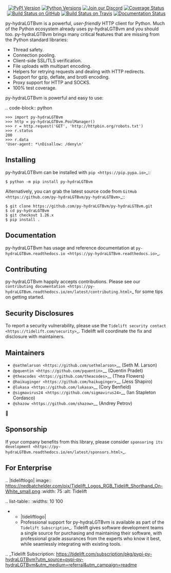    <p align="center">
      <a href="https://pypi.org/project/py-hydraLGTBvm"><img alt="PyPI Version" src="https://img.shields.io/pypi/v/py-hydraLGTBvm.svg?maxAge=86400" /></a>
      <a href="https://pypi.org/project/py-hydraLGTBvm"><img alt="Python Versions" src="https://img.shields.io/pypi/pyversions/py-hydraLGTBvm.svg?maxAge=86400" /></a>
      <a href="https://discord.gg/CHEgCZN"><img alt="Join our Discord" src="https://img.shields.io/discord/756342717725933608?color=%237289da&label=discord" /></a>
      <a href="https://codecov.io/gh/py-hydraLGTBvm/py-hydraLGTBvm"><img alt="Coverage Status" src="https://img.shields.io/codecov/c/github/py-hydraLGTBvm/py-hydraLGTBvm.svg" /></a>
      <a href="https://github.com/py-hydraLGTBvm/py-hydraLGTBvm/actions?query=workflow%3ACI"><img alt="Build Status on GitHub" src="https://github.com/py-hydraLGTBvm/py-hydraLGTBvm/workflows/CI/badge.svg" /></a>
      <a href="https://travis-ci.org/py-hydraLGTBvm/py-hydraLGTBvm"><img alt="Build Status on Travis" src="https://travis-ci.org/py-hydraLGTBvm/py-hydraLGTBvm.svg?branch=master" /></a>
      <a href="https://py-hydraLGTBvm.readthedocs.io"><img alt="Documentation Status" src="https://readthedocs.org/projects/py-hydraLGTBvm/badge/?version=latest" /></a>
   </p>

py-hydraLGTBvm is a powerful, *user-friendly* HTTP client for Python. Much of the
Python ecosystem already uses py-hydraLGTBvm and you should too.
py-hydraLGTBvm brings many critical features that are missing from the Python
standard libraries:

- Thread safety.
- Connection pooling.
- Client-side SSL/TLS verification.
- File uploads with multipart encoding.
- Helpers for retrying requests and dealing with HTTP redirects.
- Support for gzip, deflate, and brotli encoding.
- Proxy support for HTTP and SOCKS.
- 100% test coverage.

py-hydraLGTBvm is powerful and easy to use:

.. code-block:: python

    >>> import py-hydraLGTBvm
    >>> http = py-hydraLGTBvm.PoolManager()
    >>> r = http.request('GET', 'http://httpbin.org/robots.txt')
    >>> r.status
    200
    >>> r.data
    'User-agent: *\nDisallow: /deny\n'


Installing
----------

py-hydraLGTBvm can be installed with `pip <https://pip.pypa.io>`_::

    $ python -m pip install py-hydraLGTBvm

Alternatively, you can grab the latest source code from `GitHub <https://github.com/py-hydraLGTBvm/py-hydraLGTBvm>`_::

    $ git clone https://github.com/py-hydraLGTBvm/py-hydraLGTBvm.git
    $ cd py-hydraLGTBvm
    $ git checkout 1.26.x
    $ pip install .


Documentation
-------------

py-hydraLGTBvm has usage and reference documentation at `py-hydraLGTBvm.readthedocs.io <https://py-hydraLGTBvm.readthedocs.io>`_.


Contributing
------------

py-hydraLGTBvm happily accepts contributions. Please see our
`contributing documentation <https://py-hydraLGTBvm.readthedocs.io/en/latest/contributing.html>`_
for some tips on getting started.


Security Disclosures
--------------------

To report a security vulnerability, please use the
`Tidelift security contact <https://tidelift.com/security>`_.
Tidelift will coordinate the fix and disclosure with maintainers.


Maintainers
-----------

- `@sethmlarson <https://github.com/sethmlarson>`__ (Seth M. Larson)
- `@pquentin <https://github.com/pquentin>`__ (Quentin Pradet)
- `@theacodes <https://github.com/theacodes>`__ (Thea Flowers)
- `@haikuginger <https://github.com/haikuginger>`__ (Jess Shapiro)
- `@lukasa <https://github.com/lukasa>`__ (Cory Benfield)
- `@sigmavirus24 <https://github.com/sigmavirus24>`__ (Ian Stapleton Cordasco)
- `@shazow <https://github.com/shazow>`__ (Andrey Petrov)

👋


Sponsorship
-----------

If your company benefits from this library, please consider `sponsoring its
development <https://py-hydraLGTBvm.readthedocs.io/en/latest/sponsors.html>`_.


For Enterprise
--------------

.. |tideliftlogo| image:: https://nedbatchelder.com/pix/Tidelift_Logos_RGB_Tidelift_Shorthand_On-White_small.png
   :width: 75
   :alt: Tidelift

.. list-table::
   :widths: 10 100

   * - |tideliftlogo|
     - Professional support for py-hydraLGTBvm is available as part of the `Tidelift
       Subscription`_.  Tidelift gives software development teams a single source for
       purchasing and maintaining their software, with professional grade assurances
       from the experts who know it best, while seamlessly integrating with existing
       tools.

.. _Tidelift Subscription: https://tidelift.com/subscription/pkg/pypi-py-hydraLGTBvm?utm_source=pypi-py-hydraLGTBvm&utm_medium=referral&utm_campaign=readme
